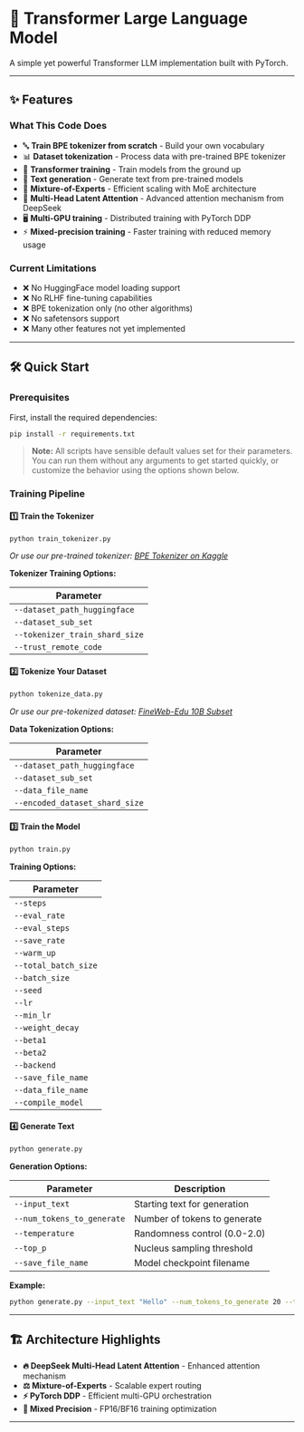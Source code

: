 # 🚀 Transformer Large Language Model

A simple yet powerful Transformer LLM implementation built with PyTorch.

---

## ✨ Features

### What This Code Does
- 🔤 **Train BPE tokenizer from scratch** - Build your own vocabulary
- 📊 **Dataset tokenization** - Process data with pre-trained BPE tokenizer  
- 🧠 **Transformer training** - Train models from the ground up
- 💬 **Text generation** - Generate text from pre-trained models
- 🔀 **Mixture-of-Experts** - Efficient scaling with MoE architecture
- 🎯 **Multi-Head Latent Attention** - Advanced attention mechanism from DeepSeek
- 🖥️ **Multi-GPU training** - Distributed training with PyTorch DDP
- ⚡ **Mixed-precision training** - Faster training with reduced memory usage

### Current Limitations
- ❌ No HuggingFace model loading support
- ❌ No RLHF fine-tuning capabilities  
- ❌ BPE tokenization only (no other algorithms)
- ❌ No safetensors support
- ❌ Many other features not yet implemented

---

## 🛠️ Quick Start

### Prerequisites
First, install the required dependencies:
```bash
pip install -r requirements.txt
```

> **Note:** All scripts have sensible default values set for their parameters. You can run them without any arguments to get started quickly, or customize the behavior using the options shown below.

### Training Pipeline

#### 1️⃣ Train the Tokenizer
```bash
python train_tokenizer.py
```
*Or use our pre-trained tokenizer: [BPE Tokenizer on Kaggle](https://www.kaggle.com/models/rohankhanbd/bpetokenizer)*

**Tokenizer Training Options:**

| Parameter                      |
| ------------------------------ |
| `--dataset_path_huggingface`   |
| `--dataset_sub_set`            |
| `--tokenizer_train_shard_size` |
| `--trust_remote_code`          |

#### 2️⃣ Tokenize Your Dataset  
```bash
python tokenize_data.py
```
*Or use our pre-tokenized dataset: [FineWeb-Edu 10B Subset](https://www.kaggle.com/datasets/rohankhanbd/half-tokenized-fineweb-edu-10b-subset)*

**Data Tokenization Options:**

| Parameter                      |
| ------------------------------ |
| `--dataset_path_huggingface`   |
| `--dataset_sub_set`            |
| `--data_file_name`             |
| `--encoded_dataset_shard_size` |

#### 3️⃣ Train the Model
```bash
python train.py
```

**Training Options:**

| Parameter            |
| -------------------- |
| `--steps`            |
| `--eval_rate`        |
| `--eval_steps`       |
| `--save_rate`        |
| `--warm_up`          |
| `--total_batch_size` |
| `--batch_size`       |
| `--seed`             |
| `--lr`               |
| `--min_lr`           |
| `--weight_decay`     |
| `--beta1`            |
| `--beta2`            |
| `--backend`          |
| `--save_file_name`   |
| `--data_file_name`   |
| `--compile_model`    |

#### 4️⃣ Generate Text
```bash
python generate.py
```

**Generation Options:**

| Parameter                  | Description                  |
| -------------------------- | ---------------------------- |
| `--input_text`             | Starting text for generation |
| `--num_tokens_to_generate` | Number of tokens to generate |
| `--temperature`            | Randomness control (0.0-2.0) |
| `--top_p`                  | Nucleus sampling threshold   |
| `--save_file_name`         | Model checkpoint filename    |

**Example:**
```bash
python generate.py --input_text "Hello" --num_tokens_to_generate 20 --temperature 0.7 --top_p 0.9
```

---

## 🏗️ Architecture Highlights

- **🔥 DeepSeek Multi-Head Latent Attention** - Enhanced attention mechanism
- **⚖️ Mixture-of-Experts** - Scalable expert routing
- **⚡ PyTorch DDP** - Efficient multi-GPU orchestration
- **🎯 Mixed Precision** - FP16/BF16 training optimization

---